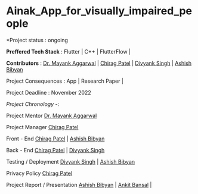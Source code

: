 # Ainak_App_for_visually_impaired_people

*Project status : ongoing 

**Preffered Tech Stack** : Flutter | C++ | FlutterFlow |

**Contributors** : [Dr. Mayank Aggarwal](https://scholar.google.co.in/citations?user=BZMlWLwAAAAJ&hl=en) | [Chirag Patel](https://github.com/colonel-chirag) | [Divyank Singh](https://github.com/divyanksingh-git) | [Ashish Bibyan](https://github.com/ABS-007) 

Project Consequences :  App | Research Paper |

Project Deadline : November 2022

*Project Chronology* -: 

Project Mentor  [Dr. Mayank Aggarwal](https://scholar.google.co.in/citations?user=BZMlWLwAAAAJ&hl=en) 

Project Manager [Chirag Patel](https://github.com/colonel-chirag) 

Front - End [Chirag Patel](https://github.com/colonel-chirag) | [Ashish Bibyan](https://github.com/ABS-007)  

Back - End [Chirag Patel](https://github.com/colonel-chirag) | [Divyank Singh](https://github.com/divyanksingh-git) 

Testing / Deployment [Divyank Singh](https://github.com/divyanksingh-git) | [Ashish Bibyan](https://github.com/ABS-007) 

Privacy Policy [Chirag Patel](https://github.com/colonel-chirag)

Project Report / Presentation [Ashish Bibyan](https://github.com/ABS-007) | [Ankit Bansal](https://github.com/theankitbansal) |
